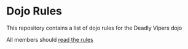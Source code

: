 Dojo Rules
==========

This repository contains a list of dojo rules for the Deadly Vipers dojo

All members should [read the rules]("https://github.com/deadlyvipers")

